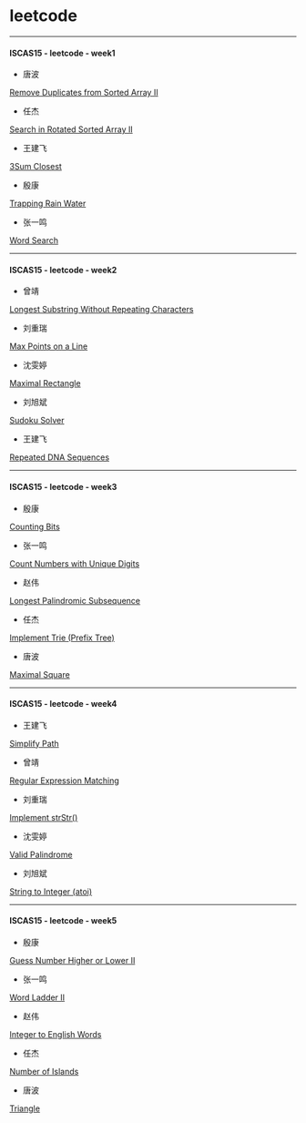 # leetcode


---------
#### ISCAS15 - leetcode - week1

- 唐波

 [Remove Duplicates from Sorted Array II](https://leetcode.com/problems/remove-duplicates-from-sorted-array-ii/)

- 任杰

 [Search in Rotated Sorted Array II](https://leetcode.com/problems/search-in-rotated-sorted-array-ii/)

- 王建飞

 [3Sum Closest](https://leetcode.com/problems/3sum-closest/)

- 殷康

 [Trapping Rain Water](https://leetcode.com/problems/trapping-rain-water/)

- 张一鸣

 [Word Search](https://leetcode.com/problems/word-search/)
 
------------
#### ISCAS15 - leetcode - week2

- 曾靖

 [Longest Substring Without Repeating Characters](https://leetcode.com/problems/longest-substring-without-repeating-characters/)

- 刘重瑞

 [Max Points on a Line](https://leetcode.com/problems/max-points-on-a-line/)

- 沈雯婷

 [Maximal Rectangle](https://leetcode.com/problems/maximal-rectangle/)

- 刘旭斌

 [Sudoku Solver](https://leetcode.com/problems/sudoku-solver/)

- 王建飞

 [Repeated DNA Sequences](https://leetcode.com/problems/repeated-dna-sequences/)

---------
#### ISCAS15 - leetcode - week3

- 殷康

 [Counting Bits](https://leetcode.com/problems/counting-bits/)

- 张一鸣

 [Count Numbers with Unique Digits](https://leetcode.com/problems/count-numbers-with-unique-digits/)

- 赵伟

 [Longest Palindromic Subsequence](https://leetcode.com/problems/longest-palindromic-subsequence/)

- 任杰

 [Implement Trie (Prefix Tree)](https://leetcode.com/problems/implement-trie-prefix-tree/)

- 唐波

 [Maximal Square](https://leetcode.com/problems/maximal-square/)


------------


#### ISCAS15 - leetcode - week4

- 王建飞

 [Simplify Path](https://leetcode.com/problems/simplify-path/)

- 曾靖

 [Regular Expression Matching](https://leetcode.com/problems/regular-expression-matching/)

- 刘重瑞

 [Implement strStr()](https://leetcode.com/problems/implement-strstr/)

- 沈雯婷

 [Valid Palindrome](https://leetcode.com/problems/valid-palindrome/)


- 刘旭斌

 [String to Integer (atoi)](https://leetcode.com/problems/string-to-integer-atoi/)


------------


#### ISCAS15 - leetcode - week5

- 殷康

 [Guess Number Higher or Lower II](https://leetcode.com/problems/guess-number-higher-or-lower-ii/)

- 张一鸣

 [Word Ladder II](https://leetcode.com/problems/word-ladder-ii/)

- 赵伟

 [Integer to English Words](https://leetcode.com/problems/integer-to-english-words/)

- 任杰

 [Number of Islands](https://leetcode.com/problems/number-of-islands/)
 
- 唐波

 [Triangle](https://leetcode.com/problems/triangle/)
 
 
